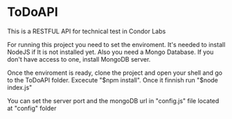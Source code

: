 # ToDoAPI
This is a RESTFUL API for technical test in Condor Labs

For running this project you need to set the enviroment.
It's needed to install NodeJS if It is not installed yet.
Also you need a Mongo Database. If you don't have access to one, install MongoDB server.

Once the enviroment is ready, clone the project and open your shell and go to the ToDoAPI folder.
Excecute "$npm install".
Once it finnish run "$node index.js"

You can set the server port and the mongoDB url in "config.js" file located at "config" folder
